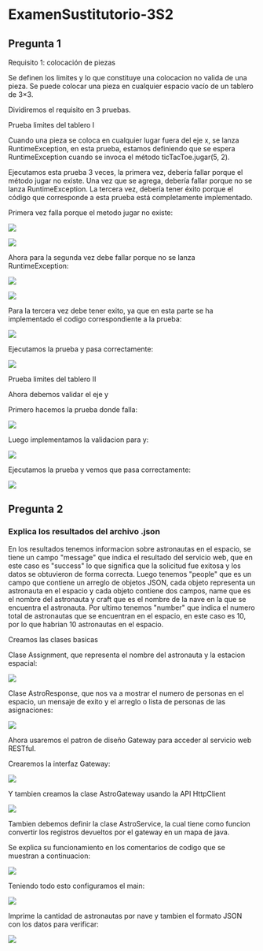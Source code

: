 # ExamenSustitutorio-3S2

## Pregunta 1

Requisito 1: colocación de piezas

Se definen los limites y lo que constituye una colocacion no valida de una pieza. Se puede
colocar una pieza en cualquier espacio vacío de un tablero de 3×3.

Dividiremos el requisito en 3 pruebas.

Prueba limites del tablero I

Cuando una pieza se coloca en cualquier lugar fuera del eje x, se lanza RuntimeException, en esta prueba,
estamos definiendo que se espera RuntimeException cuando se invoca el método ticTacToe.jugar(5, 2).

Ejecutamos esta prueba 3 veces, la primera vez, debería fallar porque el método jugar no existe. Una vez que se agrega,
debería fallar porque no se lanza RuntimeException. La tercera vez, debería tener éxito porque el
código que corresponde a esta prueba está completamente implementado.

Primera vez falla porque el metodo jugar no existe:

![](assets/8.jpg)

![](assets/9.jpg)

Ahora para la segunda vez debe fallar porque no se lanza RuntimeException:

![](assets/10.jpg)

![](assets/11.jpg)

Para la tercera vez debe tener exito, ya que en esta parte se ha implementado el codigo 
correspondiente a la prueba:

![](assets/12.jpg)

Ejecutamos la prueba y pasa correctamente:

![](assets/13.jpg)

Prueba limites del tablero II

Ahora debemos validar el eje y

Primero hacemos la prueba donde falla:

![](assets/14.jpg)

Luego implementamos la validacion para y:

![](assets/15.jpg)

Ejecutamos la prueba y vemos que pasa correctamente:

![](assets/16.jpg)


## Pregunta 2

### Explica los resultados del archivo .json

En los resultados tenemos informacion sobre astronautas en el espacio, se tiene un campo "message" 
que indica el resultado del servicio web, que en este caso es "success" lo que significa que la 
solicitud fue exitosa y los datos se obtuvieron de forma correcta. Luego tenemos "people" que es un campo 
que contiene un arreglo de objetos JSON, cada objeto representa un astronauta en el espacio y cada 
objeto contiene dos campos, name que es el nombre del astronauta y craft que es el nombre de la nave 
en la que se encuentra el astronauta. Por ultimo tenemos "number" que indica el numero total de astronautas 
que se encuentran en el espacio, en este caso es 10, por lo que habrian 10 astronautas en el espacio.

Creamos las clases basicas

Clase Assignment, que representa el nombre del astronauta y la estacion espacial:

![](assets/1.jpg)

Clase AstroResponse, que nos va a mostrar el numero de personas en el espacio, un mensaje de exito 
y el arreglo o lista de personas de las asignaciones:

![](assets/2.jpg)

Ahora usaremos el patron de diseño Gateway para acceder al servicio web RESTful.

Crearemos la interfaz Gateway:

![](assets/3.jpg)

Y tambien creamos la clase AstroGateway usando la API HttpClient

![](assets/4.jpg)

Tambien debemos definir la clase AstroService, la cual tiene como funcion convertir los registros 
devueltos por el gateway en un mapa de java.

Se explica su funcionamiento en los comentarios de codigo que se muestran a continuacion:

![](assets/5.jpg)

Teniendo todo esto configuramos el main:

![](assets/6.jpg)

Imprime la cantidad de astronautas por nave y tambien el formato JSON con los datos para verificar:

![](assets/7.jpg)
















